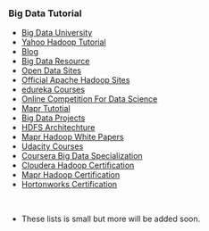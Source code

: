 ### Big Data Tutorial
- [Big Data University](http://bigdatauniversity.com/moodle/index.php?)
- [Yahoo Hadoop Tutorial](https://developer.yahoo.com/hadoop/tutorial/module4.html)
- [Blog](http://www.thecloudavenue.com/p/hadoopresources.html)
- [Big Data Resource](http://www.bigdata-careers.com/?page_id=99)
- [Open Data Sites](https://docs.google.com/document/pub?id=1CNBmPiuvcU8gKTMvTQStIbTZcO_CTLMvPxxBrs0hHCg)
- [Official Apache Hadoop Sites](https://hadoop.apache.org)
- [edureka Courses](https://www.youtube.com/user/edurekaIN/playlists?sort=dd&shelf_id=6&view=50)
- [Online Competition For Data Science](https://www.kaggle.com/)
- [Mapr Tutotial](http://learn.mapr.com/)
- [Big Data Projects](https://www.acquia.com/examples-big-data-projects)
- [HDFS Architechture](https://hadoop.apache.org/docs/r1.2.1/hdfs_design.html)
- [Mapr Hadoop White Papers](https://www.mapr.com/resources/white-papers)
- [Udacity Courses](https://www.udacity.com/courses/data-science)
- [Coursera Big Data Specialization](https://www.coursera.org/specializations/big-data)
- [Cloudera Hadoop Certification](http://www.cloudera.com/training/certification.html)
- [Mapr Hadoop Certification](https://www.mapr.com/services/mapr-academy/certified-hadoop-developer)
- [Hortonworks Certification](http://hortonworks.com/training/certification/)
 <br/>

- These lists is small but more will be added soon.
